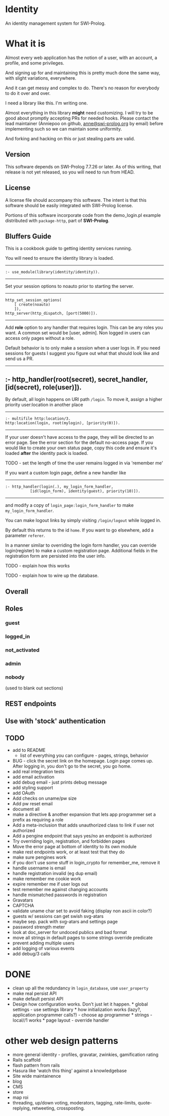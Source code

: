 # Identity

An identity management system for SWI-Prolog.

# What it is

Almost every web application has the notion of a user, with an account,
a profile, and some privileges.

And signing up for and maintaining this is pretty much done the same
way, with slight variations, everywhere.

And it can get messy and complex to do. There's no reason for everybody
to do it over and over.

I need a library like this. I'm writing one.

Almost everything in this library **might** need customizing. I will try to be
good about promptly accepting PRs for needed hooks. Please contact the lead
maintainer (Anniepoo on github, anne@swi-prolog.org by email) before implementing
such so we can maintain some uniformity.

And forking and hacking on this or just stealing parts are valid.

## Version

This software depends on SWI-Prolog 7.7.26 or later. As of this writing, 
that release is not yet released, so you will need to run from HEAD.

## License

A license file should accompany this software. The intent is that
this software should be easily integrated with SWI-Prolog license.

Portions of this software incorporate code from the demo_login.pl example
distributed with `package-http`, part of **SWI-Prolog**.

## Bluffers Guide

This is a cookbook guide to getting identity services running.

You will need to ensure the identity library is loaded.

---
    :- use_module(library(identity/identity)).
---

Set your session options to noauto prior to starting the server.

---
    http_set_session_options(
        [ create(noauto)
        ]),
    http_server(http_dispatch, [port(5000)]).
---

Add **role** option to any handler that requires login. This can be any
roles you want. A common set would be [user, admin]. Non logged in users
can access only pages without a role.

Default behavior is to only make a session when a user logs in. If you need
sessions for guests I suggest you figure out what that should look like and
send us a PR.

---
   :- http_handler(root(secret), secret_handler, [id(secret), role(user)]).
---

By default, all login happens on URI path `/login`. To move it, assign a higher
priority user:location in another place

---
    :- multifile http:location/3.
    http:location(login, root(mylogin), [priority(0)]).
---

If your user doesn't have access to the page, they will be directed to an
error page. See the error section for the default no-access page. If you would
like to create your own status page, copy this code and ensure it's loaded **after**
the identity pack is loaded.

TODO - set the length of time the user remains logged in via 'remember me'

If you want a custom login page, define a new handler like

---
    :- http_handler(login(.), my_login_form_handler,
               [id(login_form), identity(guest), priority(10)]).
---

and modify a copy of `login_page:login_form_handler` to make `my_login_form_handler`.

You can make logout links by simply visiting `/login/logout` while logged in.

By default this returns to the id `home`. If you want to go elsewhere, add a parameter `referer`.

In a manner similar to overriding the login form handler, you can override 
login(register) to make a custom registration page. Additional fields in
the registration form are persisted into the user info.  

TODO - explain how this works

TODO - explain how to wire up the database.


## Overall

## Roles

### guest

### logged_in

### not_activated

### admin

### nobody
(used to blank out sections)


## REST endpoints


## Use with 'stock' authentication

## TODO

 * add to README
      * list of everything you can configure - pages, strings, behavior
  * BUG - click the secret link on the homepage. Login page comes up. After logging in, you don't go to the secret, you go home.
 * add real integration tests
 * add email activation
 * add debug email - just prints debug message
 * add styling support
 * add OAuth
 * Add  checks on uname/pw size
 * Add pw reset email
 * document all
 * make a directive & another expansion that lets app programmer set a prefix as
requiring a role
 * Add a meta-inclusion that adds unauthorized class to link if user not authorized
 * Add a pengine endpoint that says yes/no an endpoint is authorized
 * Try overriding login, registration, and forbidden pages
 * Move the error page at bottom of identity to its own module
 * make rest endpoints work, or at least test that they do
 * make sure pengines work
 * if you don't use some stuff in login_crypto for remember_me, remove it
 * handle username is email
 * handle registration invalid (eg dup email)
 * make remember me cookie work
 * expire remember me if user logs out
 * test remember me against changing accounts
 * handle mismatched passwords in registration
 * Gravatars
 * CAPTCHA
 * validate uname char set to avoid faking (display non ascii in color?)
 * guests w/ sessions can get swish svg-atars
 * maybe sep. pack with svg-atars and settings page
 * password strength meter
 * look at doc_server for undoced publics and bad format
 * move all strings in default pages to some strings override predicate
 * prevent adding multiple users
 * add logging of various events
 * add debug/3 calls

# DONE

 * clean up all the redundancy in `login_database`, use `user_property`
 * make real persist API 
 * make default persist API
* Design how configuration works. Don't just let it happen.
      * global settings - use settings library
      * how initialization works  (lazy?, application programmer calls?) - choose ap programmer
      * strings - local//1 works
      * page layout - override handler



# other web design patterns

 * more general identity - profiles, gravatar, zwinkies, gamification rating
 * Rails scaffold 
 * flash pattern from rails
 * Hasura like 'watch this thing' against a knowledgebase
 * Site wide maintainence
 * blog
 * CMS
 * store
 * map roi
 * threading, up/down voting, moderators, tagging, rate-limits, quote-replying, retweeting, crossposting. 
 





 


 



